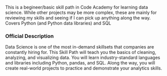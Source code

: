 This is a begineer/basic skill path in Code Academy for learning data science. While other projects may be more complex, these are mainly for reviewing my skills and seeing if I can pick up anything along the way. Covers Python (and Python data libraries) and SQL

### Official Description
Data Science is one of the most in-demand skillsets that companies are constantly hiring for. This Skill Path will teach you the basics of cleaning, analyzing, and visualizing data. You will learn industry-standard languages and libraries including Python, pandas, and SQL. Along the way, you will create real-world projects to practice and demonstrate your analytics skills.